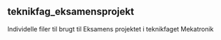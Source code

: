 ## teknikfag_eksamensprojekt

Individelle filer til brugt til Eksamens projektet i teknikfaget Mekatronik
